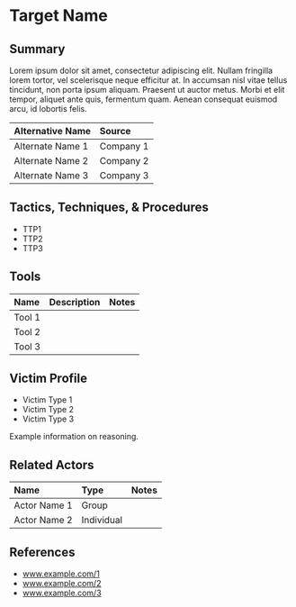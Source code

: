 # Target Name

## Summary

Lorem ipsum dolor sit amet, consectetur adipiscing elit. Nullam fringilla lorem tortor, vel scelerisque neque efficitur at. In accumsan nisl vitae tellus tincidunt, non porta ipsum aliquam. Praesent ut auctor metus. Morbi et elit tempor, aliquet ante quis, fermentum quam. Aenean consequat euismod arcu, id lobortis felis.

| Alternative Name | Source    |
|:-----------------|:----------|
| Alternate Name 1 | Company 1 |
| Alternate Name 2 | Company 2 |
| Alternate Name 3 | Company 3 |

## Tactics, Techniques, & Procedures

- TTP1
- TTP2
- TTP3

## Tools

| Name   | Description | Notes |
|:-------|:------------|:------|
| Tool 1 |             |       |
| Tool 2 |             |       |
| Tool 3 |             |       |

## Victim Profile

- Victim Type 1
- Victim Type 2
- Victim Type 3

Example information on reasoning.

## Related Actors

| Name         | Type       | Notes |
|:-------------|:-----------|:------|
| Actor Name 1 | Group      |       |
| Actor Name 2 | Individual |       |

## References

- www.example.com/1
- www.example.com/2
- www.example.com/3

